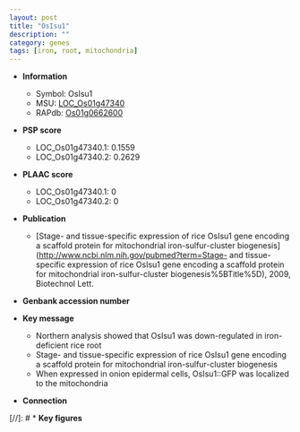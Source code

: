 ```yaml
---
layout: post
title: "OsIsu1"
description: ""
category: genes
tags: [iron, root, mitochondria]
---
```


* **Information**  
    + Symbol: OsIsu1  
    + MSU: [LOC_Os01g47340](http://rice.plantbiology.msu.edu/cgi-bin/ORF_infopage.cgi?orf=LOC_Os01g47340)  
    + RAPdb: [Os01g0662600](http://rapdb.dna.affrc.go.jp/viewer/gbrowse_details/irgsp1?name=Os01g0662600)  

* **PSP score**  
    + LOC_Os01g47340.1: 0.1559 
    + LOC_Os01g47340.2: 0.2629 

* **PLAAC score**  
    + LOC_Os01g47340.1: 0 
    + LOC_Os01g47340.2: 0 

* **Publication**  
    + [Stage- and tissue-specific expression of rice OsIsu1 gene encoding a scaffold protein for mitochondrial iron-sulfur-cluster biogenesis](http://www.ncbi.nlm.nih.gov/pubmed?term=Stage- and tissue-specific expression of rice OsIsu1 gene encoding a scaffold protein for mitochondrial iron-sulfur-cluster biogenesis%5BTitle%5D), 2009, Biotechnol Lett.

* **Genbank accession number**  

* **Key message**  
    + Northern analysis showed that OsIsu1 was down-regulated in iron-deficient rice root
    + Stage- and tissue-specific expression of rice OsIsu1 gene encoding a scaffold protein for mitochondrial iron-sulfur-cluster biogenesis
    + When expressed in onion epidermal cells, OsIsu1::GFP was localized to the mitochondria

* **Connection**  

[//]: # * **Key figures**  


